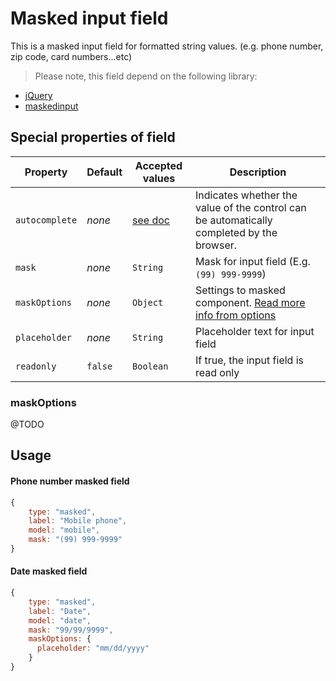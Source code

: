 # Masked input field
This is a masked input field for formatted string values. (e.g. phone number, zip code, card numbers...etc)

> Please note, this field depend on the following library:
- [jQuery](http://www.jquery.com)
- [maskedinput](http://digitalbush.com/projects/masked-input-plugin/)

## Special properties of field

Property      | Default  | Accepted values | Description
------------- | -------- | --------------- | -----------
`autocomplete` | _none_   | [see doc](https://html.spec.whatwg.org/multipage/forms.html#autofill)        | Indicates whether the value of the control can be automatically completed by the browser.
`mask`		  | _none_   | `String` 	   | Mask for input field (E.g. `(99) 999-9999`)
`maskOptions` | _none_   | `Object` 	   | Settings to masked component. [Read more info from options](http://digitalbush.com/projects/masked-input-plugin/)
`placeholder` | _none_   | `String` 	   | Placeholder text for input field
`readonly`    | `false`  | `Boolean` 	   | If true, the input field is read only

### maskOptions
@TODO
## Usage
#### Phone number masked field
```js
{
    type: "masked",
    label: "Mobile phone",
    model: "mobile",
    mask: "(99) 999-9999"
}
```
#### Date masked field
```js
{
    type: "masked",
    label: "Date",
    model: "date",
    mask: "99/99/9999",
    maskOptions: {
      placeholder: "mm/dd/yyyy"
    }
}
```